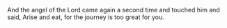 And the angel of the Lord came again a second time and touched him and said, Arise and eat, for the journey is too great for you.
